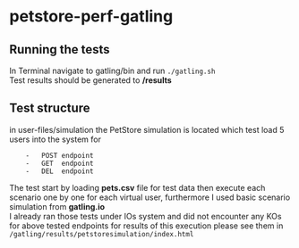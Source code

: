 # petstore-perf-gatling

## Running the tests
In Terminal navigate to gatling/bin and run <code>./gatling.sh </code>
Test results should be generated to <b>/results</b>

## Test structure
in user-files/simulation the PetStore simulation is located which test load 5 users into the system for 
       
        -   POST endpoint
        -   GET  endpoint
        -   DEL  endpoint
The test start by loading <strong>pets.csv</strong> file for test data then execute each scenario one by one for each virtual user, furthermore I used basic scenario simulation from 
<strong>gatling.io</strong>   
I already ran those tests under IOs system and did not encounter any KOs for above tested endpoints for results of this execution please see them in <code>/gatling/results/petstoresimulation/index.html
</code>
    
